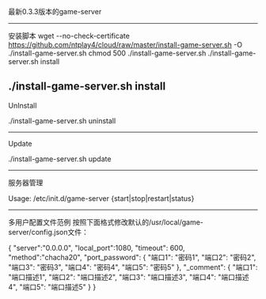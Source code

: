 最新0.3.3版本的game-server

-----------
安装脚本
wget --no-check-certificate https://github.com/ntplay4/cloud/raw/master/install-game-server.sh -O ./install-game-server.sh
chmod 500 ./install-game-server.sh
./install-game-server.sh install

./install-game-server.sh install
-----------
UnInstall

./install-game-server.sh uninstall

-----------
Update

./install-game-server.sh update

-----------
服务器管理

Usage: /etc/init.d/game-server {start|stop|restart|status}

-----------
多用户配置文件范例
按照下面格式修改默认的/usr/local/game-server/config.json文件：


{
    "server":"0.0.0.0",
    "local_port":1080,
    "timeout": 600,
    "method":"chacha20",
    "port_password":
    {
        "端口1": "密码1",
        "端口2": "密码2",
        "端口3": "密码3",
        "端口4": "密码4",
        "端口5": "密码5"
    },
    "_comment":
    {
        "端口1": "端口描述1",
        "端口2": "端口描述2",
        "端口3": "端口描述3",
        "端口4": "端口描述4",
        "端口5": "端口描述5"
    }
}
